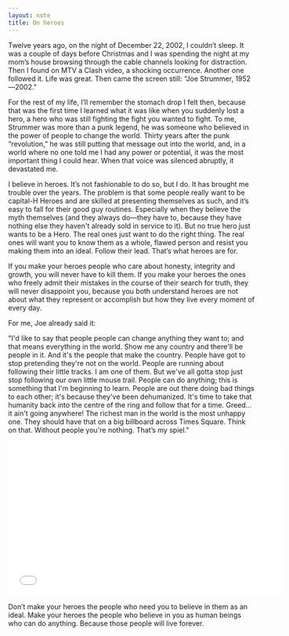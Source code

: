 ```yaml
---
layout: note
title: On heroes
---
```


Twelve years ago, on the night of December 22, 2002, I couldn’t sleep. It was a couple of days before Christmas and I was spending the night at my mom’s house browsing through the cable channels looking for distraction. Then I found on MTV a Clash video, a shocking occurrence. Another one followed it. Life was great. Then came the screen still: “Joe Strummer, 1952—2002."

For the rest of my life, I’ll remember the stomach drop I felt then, because that was the first time I learned what it was like when you suddenly lost a hero, a hero who was still fighting the fight you wanted to fight. To me, Strummer was more than a punk legend, he was someone who believed in the power of people to change the world. Thirty years after the punk “revolution,” he was still putting that message out into the world, and, in a world where no one told me I had any power or potential, it was the most important thing I could hear. When that voice was silenced abruptly, it devastated me.

I believe in heroes. It’s not fashionable to do so, but I do. It has brought me trouble over the years. The problem is that some people really want to be capital-H Heroes and are skilled at presenting themselves as such, and it’s easy to fall for their good guy routines. Especially when they believe the myth themselves (and they always do—they have to, because they have nothing else they haven't already sold in service to it). But no true hero just wants to be a Hero. The real ones just want to do the right thing. The real ones will want you to know them as a whole, flawed person and resist you making them into an ideal. Follow their lead. That’s what heroes are for.

If you make your heroes people who care about honesty, integrity and growth, you will never have to kill them. If you make your heroes the ones who freely admit their mistakes in the course of their search for truth, they will never disappoint you, because you both understand heroes are not about what they represent or accomplish but how they live every moment of every day.

For me, Joe already said it:

"I'd like to say that people people can change anything they want to; and that means everything in the world. Show me any country and there'll be people in it. And it's the people that make the country. People have got to stop pretending they're not on the world. People are running about following their little tracks. I am one of them. But we've all gotta stop just stop following our own little mouse trail. People can do anything; this is something that I'm beginning to learn. People are out there doing bad things to each other; it's because they've been dehumanized. It's time to take that humanity back into the centre of the ring and follow that for a time. Greed... it ain't going anywhere! The richest man in the world is the most unhappy one. They should have that on a big billboard across Times Square. Think on that. Without people you're nothing. That’s my spiel."

<iframe width="560" height="315" src="//www.youtube.com/embed/Bz6BZhNP_kg" frameborder="0" allowfullscreen></iframe>

Don’t make your heroes the people who need you to believe in them as an ideal. Make your heroes the people who believe in you as human beings who can do anything. Because those people will live forever.
